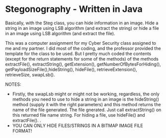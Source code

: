 # Stegonography - Written in Java
Basically, with the Steg class, you can hide information in an image. Hide a string in an image using LSB algorithm (and extract the string) or hide a file in an image using LSB algorithm (and extract the file). 

This was a computer assignment for my Cyber Security class assigned to me and my partner. I did most of the coding, and the professor provided the template for the class to be used. But I pretty much coded the contents (except for the return statements for some of the methods) of the methods extractFile(), extractString(), getExtension(), getNumberOfBytesForHiding(), getPayloadSizeFile(),hideString(), hideFile(), retrieveExtension(), retrieveSize, swapLsb(). 

NOTES: 
  - Firstly, the swapLsb might or might not be working, regardless, the only methods you need to use to hide a string in an image is the hideString() method (supply it with the right parameters) and this method returns the name of the file generated. The file gnerated. Just call extractString() on this returned file name string. For hiding a file, use hideFile() and extractFile().
.
  - YOU CAN ONLY HIDE FILES/STRINGS IN A BITMAP IMAGE FILE FORMAT!

